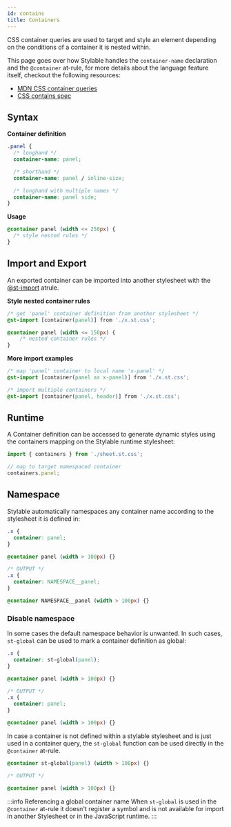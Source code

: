 ```yaml
---
id: contains
title: Containers
---
```


CSS container queries are used to target and style an element depending on the conditions of a container it is nested within.

This page goes over how Stylable handles the `container-name` declaration and the `@container` at-rule, for more details about the language feature itself, checkout the following resources:

- [MDN CSS container queries](https://developer.mozilla.org/en-US/docs/Web/CSS/CSS_Container_Queries)
- [CSS contains spec](https://drafts.csswg.org/css-contain-3)

## Syntax

**Container definition**

```css
.panel {
  /* longhand */
  container-name: panel;

  /* shorthand */
  container-name: panel / inline-size;

  /* longhand with multiple names */
  container-name: panel side;
}
```

**Usage**

<!-- prettier-ignore-start -->
```css
@container panel (width <= 250px) {
  /* style nested rules */
}
```
<!-- prettier-ignore-end -->

## Import and Export

An exported container can be imported into another stylesheet with the [@st-import](./imports.md) atrule.

**Style nested container rules**

<!-- prettier-ignore-start -->
```css
/* get 'panel' container definition from another stylesheet */
@st-import [container(panel)] from './x.st.css';

@container panel (width <= 150px) {
    /* nested container rules */
}
```
<!-- prettier-ignore-end -->

**More import examples**

```css
/* map 'panel' container to local name 'x-panel' */
@st-import [container(panel as x-panel)] from './x.st.css';

/* import multiple containers */
@st-import [container(panel, header)] from './x.st.css';
```

## Runtime

A Container definition can be accessed to generate dynamic styles using the containers mapping on the Stylable runtime stylesheet:

```js
import { containers } from './sheet.st.css';

// map to target namespaced container
containers.panel;
```

## Namespace

Stylable automatically namespaces any container name according to the stylesheet it is defined in:

<!-- prettier-ignore-start -->
```css
.x {
  container: panel;
}

@container panel (width > 100px) {}

/* OUTPUT */
.x {
  container: NAMESPACE__panel;
}

@container NAMESPACE__panel (width > 100px) {}
```
<!-- prettier-ignore-end -->

### Disable namespace

In some cases the default namespace behavior is unwanted. In such cases, `st-global` can be used to mark a container definition as global:

<!-- prettier-ignore-start -->
```css
.x {
  container: st-global(panel);
}

@container panel (width > 100px) {}

/* OUTPUT */
.x {
  container: panel;
}

@container panel (width > 100px) {}
```
<!-- prettier-ignore-end -->

In case a container is not defined within a stylable stylesheet and is just used in a container query, the `st-global` function can be used directly in the `@container` at-rule.

<!-- prettier-ignore-start -->
```css
@container st-global(panel) (width > 100px) {}

/* OUTPUT */

@container panel (width > 100px) {}
```
<!-- prettier-ignore-end -->

:::info Referencing a global container name
When `st-global` is used in the `@container` at-rule it doesn't register a symbol and is not available for import in another Stylesheet or in the JavaScript runtime.
:::
